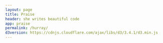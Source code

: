 ```yaml
---
layout: page
title: Praise
header: she writes beautiful code 										
app: praise
permalink: /hurray/
d3version: https://cdnjs.cloudflare.com/ajax/libs/d3/3.4.1/d3.min.js
---
```


<div id=landing></div>
<script src="/postapps/praise/js/praise.js"><</script>
